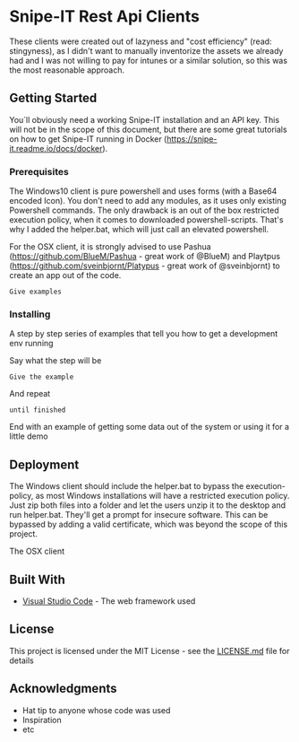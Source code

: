 # Snipe-IT Rest Api Clients


These clients were created out of lazyness and "cost efficiency" (read: stingyness), as I didn't want to manually inventorize the assets we already had and
I was not willing to pay for intunes or a similar solution, so this was the most reasonable approach.

## Getting Started

You´ll obviously need a working Snipe-IT installation and an API key. 
This will not be in the scope of this document, but there are some great tutorials
on how to get Snipe-IT running in Docker (https://snipe-it.readme.io/docs/docker).

### Prerequisites

The Windows10 client is pure powershell and uses forms (with a Base64 encoded Icon).
You don't need to add any modules, as it uses only existing Powershell commands. The only drawback is
an out of the box restricted execution policy, when it comes to downloaded powershell-scripts.
That's why I added the helper.bat, which will just call an elevated powershell.

For the OSX client, it is strongly advised to use Pashua (https://github.com/BlueM/Pashua - great work of @BlueM) 
and Playtpus (https://github.com/sveinbjornt/Platypus - great work of @sveinbjornt) to create an app out of the code.


```
Give examples
```

### Installing

A step by step series of examples that tell you how to get a development env running

Say what the step will be

```
Give the example
```

And repeat

```
until finished
```

End with an example of getting some data out of the system or using it for a little demo



## Deployment

The Windows client should include the helper.bat to bypass the execution-policy, as most Windows installations will have a restricted execution policy. Just zip both files into a folder
and let the users unzip it to the desktop and run helper.bat. They'll get a prompt for insecure software. This can be bypassed by adding a valid certificate, which was beyond the scope of this project.

The OSX client 

## Built With

* [Visual Studio Code](https://code.visualstudio.com/) - The web framework used


## License

This project is licensed under the MIT License - see the [LICENSE.md](LICENSE.md) file for details

## Acknowledgments

* Hat tip to anyone whose code was used
* Inspiration
* etc
